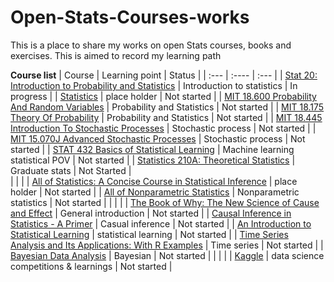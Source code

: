 # Open-Stats-Courses-works
This is a place to share my works on open Stats courses, books and exercises. This is aimed to record my learning path 

**Course list**
| Course      | Learning point | Status     |
| :---        | :----          | :---       |
| [Stat 20: Introduction to Probability and Statistics](https://www.stat20.org/)	|	Introduction to statistics	|	In progress	|
| [Statistics](https://www.amazon.com/Statistics-4th-David-Freedman/dp/0393929728)	|	place holder	|	Not started	|
| [MIT 18.600 Probability And Random Variables](https://ocw.mit.edu/courses/18-600-probability-and-random-variables-fall-2019/)      | Probability and Statistics      | Not started   |
| [MIT 18.175 Theory Of Probability](https://ocw.mit.edu/courses/18-175-theory-of-probability-spring-2014/)      | Probability and Statistics      | Not started   |
| [MIT 18.445 Introduction To Stochastic Processes](https://ocw.mit.edu/courses/18-445-introduction-to-stochastic-processes-spring-2015/)      | Stochastic process      | Not started   |
| [MIT 15.070J Advanced Stochastic Processes](https://ocw.mit.edu/courses/15-070j-advanced-stochastic-processes-fall-2013/)      | Stochastic process      | Not started   |
| [STAT 432 Basics of Statistical Learning](https://stat432.org/)	|	Machine learning statistical POV	|	Not started	|
| [Statistics 210A: Theoretical Statistics](https://www.stat.berkeley.edu/~wfithian/courses/stat210a/)	|	Graduate stats	|	Not Started	|	
| | |
| [All of Statistics: A Concise Course in Statistical Inference](https://www.amazon.com/All-Statistics-Statistical-Inference-Springer/dp/1441923225)	|	place holder	|	Not started	|
| [All of Nonparametric Statistics](https://www.amazon.com/All-Nonparametric-Statistics-Springer-Texts/dp/0387251456)	|	Nonparametric statistics	|	Not started	|
| | |
| [The Book of Why: The New Science of Cause and Effect](https://www.amazon.com/dp/046509760X)	|	General introduction	|	Not started	|
| [Causal Inference in Statistics - A Primer](https://www.amazon.com/Causal-Inference-Statistics-Judea-Pearl/dp/1119186846)	|	Casual inference	|	Not started	|
| [An Introduction to Statistical Learning](https://www.statlearning.com/)	|	statistical learning	|	Not started	|
| [Time Series Analysis and Its Applications: With R Examples](https://www.amazon.com/Time-Analysis-Its-Applications-Statistics/dp/3319524518)	|	Time series	|	Not started	|
| [Bayesian Data Analysis](https://www.amazon.com/Bayesian-Analysis-Chapman-Statistical-Science/dp/1439840954)	|	Bayesian	|	Not started	|
| | |
| [Kaggle](https://www.kaggle.com/)	|	data science competitions & learnings	|	Not started	|
